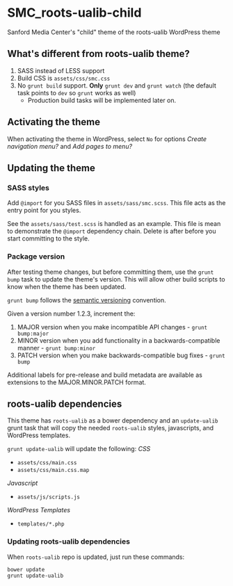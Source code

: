 # SMC_roots-ualib-child
Sanford Media Center's "child" theme of the roots-ualib WordPress theme

## What's different from roots-ualib theme?
1. SASS instead of LESS support
2. Build CSS is `assets/css/smc.css`
3. No `grunt build` support. **Only** `grunt dev` and `grunt watch` (the default task points to `dev` so `grunt` works as well)
    * Production build tasks will be implemented later on.
    
## Activating the theme
When activating the theme in WordPress, select `No` for options *Create navigation menu?* and *Add pages to menu?*

## Updating the theme

### SASS styles
Add `@import` for you SASS files in `assets/sass/smc.scss`. This file acts as the entry point for you styles.

See the `assets/sass/test.scss` is handled as an example. This file is mean to demonstrate the `@import` dependency chain. Delete is after before you start committing to the style.

### Package version
After testing theme changes, but before committing them, use the `grunt bump` task to update the theme's version. This will allow other build scripts to know when the theme has been updated.

`grunt bump` follows the [semantic versioning](http://semver.org/) convention.

Given a version number 1.2.3, increment the:

1. MAJOR version when you make incompatible API changes - `grunt bump:major`
2. MINOR version when you add functionality in a backwards-compatible manner - `grunt bump:minor`
3. PATCH version when you make backwards-compatible bug fixes - `grunt bump`

Additional labels for pre-release and build metadata are available as extensions to the MAJOR.MINOR.PATCH format.

## roots-ualib dependencies
This theme has `roots-ualib` as a bower dependency and an `update-ualib` grunt task that will copy the needed `roots-ualib` styles, javascripts, and WordPress templates.

`grunt update-ualib` will update the following:
*CSS*
* `assets/css/main.css`
* `assets/css/main.css.map`
 
*Javascript*
* `assets/js/scripts.js`
    
*WordPress Templates*
* `templates/*.php`

### Updating roots-ualib dependencies
When `roots-ualib` repo is updated, just run these commands:

```Shell
bower update
grunt update-ualib
```



